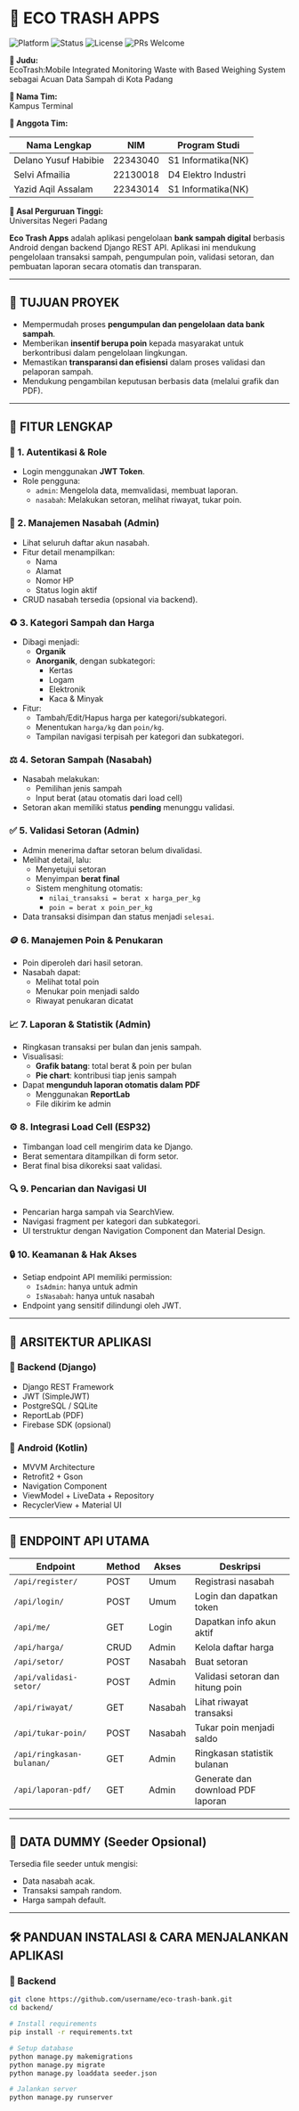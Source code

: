 # 🌿 ECO TRASH APPS

![Platform](https://img.shields.io/badge/platform-Android%20%26%20Django-blue)
![Status](https://img.shields.io/badge/status-Aktif%20%26%20Berkembang-success)
![License](https://img.shields.io/badge/license-MIT-green)
![PRs Welcome](https://img.shields.io/badge/contributions-welcome-brightgreen)

**📌 Judu:**  
EcoTrash:Mobile Integrated Monitoring Waste with Based Weighing System sebagai Acuan Data Sampah di Kota Padang

**👥 Nama Tim:**  
Kampus Terminal

**👤 Anggota Tim:**

| Nama Lengkap         | NIM              | Program Studi             |
|----------------------|------------------|---------------------------|
| Delano Yusuf Habibie | 22343040         | S1 Informatika(NK)        |
| Selvi Afmailia       | 22130018         | D4 Elektro Industri       |
| Yazid Aqil Assalam   | 22343014         | S1 Informatika(NK)        |

**🏫 Asal Perguruan Tinggi:**  
Universitas Negeri Padang

**Eco Trash Apps** adalah aplikasi pengelolaan **bank sampah digital** berbasis Android dengan backend Django REST API. Aplikasi ini mendukung pengelolaan transaksi sampah, pengumpulan poin, validasi setoran, dan pembuatan laporan secara otomatis dan transparan.

---

## 🎯 TUJUAN PROYEK

- Mempermudah proses **pengumpulan dan pengelolaan data bank sampah**.
- Memberikan **insentif berupa poin** kepada masyarakat untuk berkontribusi dalam pengelolaan lingkungan.
- Memastikan **transparansi dan efisiensi** dalam proses validasi dan pelaporan sampah.
- Mendukung pengambilan keputusan berbasis data (melalui grafik dan PDF).

---

## 🧩 FITUR LENGKAP

### 🔐 1. Autentikasi & Role
- Login menggunakan **JWT Token**.
- Role pengguna:
  - `admin`: Mengelola data, memvalidasi, membuat laporan.
  - `nasabah`: Melakukan setoran, melihat riwayat, tukar poin.

### 👤 2. Manajemen Nasabah (Admin)
- Lihat seluruh daftar akun nasabah.
- Fitur detail menampilkan:
  - Nama
  - Alamat
  - Nomor HP
  - Status login aktif
- CRUD nasabah tersedia (opsional via backend).

### ♻️ 3. Kategori Sampah dan Harga
- Dibagi menjadi:
  - **Organik**
  - **Anorganik**, dengan subkategori:
    - Kertas
    - Logam
    - Elektronik
    - Kaca & Minyak
- Fitur:
  - Tambah/Edit/Hapus harga per kategori/subkategori.
  - Menentukan `harga/kg` dan `poin/kg`.
  - Tampilan navigasi terpisah per kategori dan subkategori.

### ⚖️ 4. Setoran Sampah (Nasabah)
- Nasabah melakukan:
  - Pemilihan jenis sampah
  - Input berat (atau otomatis dari load cell)
- Setoran akan memiliki status **pending** menunggu validasi.

### ✅ 5. Validasi Setoran (Admin)
- Admin menerima daftar setoran belum divalidasi.
- Melihat detail, lalu:
  - Menyetujui setoran
  - Menyimpan **berat final**
  - Sistem menghitung otomatis:
    - `nilai_transaksi = berat x harga_per_kg`
    - `poin = berat x poin_per_kg`
- Data transaksi disimpan dan status menjadi `selesai`.

### 🪙 6. Manajemen Poin & Penukaran
- Poin diperoleh dari hasil setoran.
- Nasabah dapat:
  - Melihat total poin
  - Menukar poin menjadi saldo
  - Riwayat penukaran dicatat

### 📈 7. Laporan & Statistik (Admin)
- Ringkasan transaksi per bulan dan jenis sampah.
- Visualisasi:
  - **Grafik batang**: total berat & poin per bulan
  - **Pie chart**: kontribusi tiap jenis sampah
- Dapat **mengunduh laporan otomatis dalam PDF**
  - Menggunakan **ReportLab**
  - File dikirim ke admin

### ⚙️ 8. Integrasi Load Cell (ESP32)
- Timbangan load cell mengirim data ke Django.
- Berat sementara ditampilkan di form setor.
- Berat final bisa dikoreksi saat validasi.

### 🔍 9. Pencarian dan Navigasi UI
- Pencarian harga sampah via SearchView.
- Navigasi fragment per kategori dan subkategori.
- UI terstruktur dengan Navigation Component dan Material Design.

### 🔒 10. Keamanan & Hak Akses
- Setiap endpoint API memiliki permission:
  - `IsAdmin`: hanya untuk admin
  - `IsNasabah`: hanya untuk nasabah
- Endpoint yang sensitif dilindungi oleh JWT.

---

## 🧠 ARSITEKTUR APLIKASI

### 🔧 Backend (Django)
- Django REST Framework
- JWT (SimpleJWT)
- PostgreSQL / SQLite
- ReportLab (PDF)
- Firebase SDK (opsional)

### 📱 Android (Kotlin)
- MVVM Architecture
- Retrofit2 + Gson
- Navigation Component
- ViewModel + LiveData + Repository
- RecyclerView + Material UI

---

## 🔗 ENDPOINT API UTAMA

| Endpoint                  | Method | Akses     | Deskripsi                           |
|--------------------------|--------|-----------|-------------------------------------|
| `/api/register/`         | POST   | Umum      | Registrasi nasabah                  |
| `/api/login/`            | POST   | Umum      | Login dan dapatkan token            |
| `/api/me/`               | GET    | Login     | Dapatkan info akun aktif            |
| `/api/harga/`            | CRUD   | Admin     | Kelola daftar harga                 |
| `/api/setor/`            | POST   | Nasabah   | Buat setoran                        |
| `/api/validasi-setor/`   | POST   | Admin     | Validasi setoran dan hitung poin   |
| `/api/riwayat/`          | GET    | Nasabah   | Lihat riwayat transaksi             |
| `/api/tukar-poin/`       | POST   | Nasabah   | Tukar poin menjadi saldo            |
| `/api/ringkasan-bulanan/`| GET    | Admin     | Ringkasan statistik bulanan         |
| `/api/laporan-pdf/`      | GET    | Admin     | Generate dan download PDF laporan  |

---

## 🧪 DATA DUMMY (Seeder Opsional)
Tersedia file seeder untuk mengisi:
- Data nasabah acak.
- Transaksi sampah random.
- Harga sampah default.

---

## 🛠️ PANDUAN INSTALASI & CARA MENJALANKAN APLIKASI

### 🔧 Backend
```bash
git clone https://github.com/username/eco-trash-bank.git
cd backend/

# Install requirements
pip install -r requirements.txt

# Setup database
python manage.py makemigrations
python manage.py migrate
python manage.py loaddata seeder.json

# Jalankan server
python manage.py runserver

